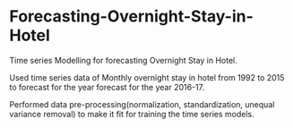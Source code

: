 # Forecasting-Overnight-Stay-in-Hotel
Time series Modelling for forecasting Overnight Stay in Hotel.

Used time series data of Monthly overnight stay in hotel from 1992 to 2015 to forecast for the year forecast for the year 2016-17.

Performed data pre-processing(normalization, standardization, unequal variance removal) to make it fit for training the time series models.

